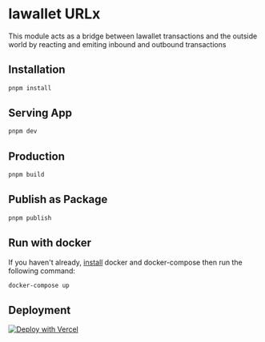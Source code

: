 # lawallet URLx

This module acts as a bridge between lawallet transactions and the outside world by reacting and
emiting inbound and outbound transactions

## Installation

```bash
pnpm install
```

## Serving App

```bash
pnpm dev
```

## Production

```bash
pnpm build
```

## Publish as Package

```bash
pnpm publish
```

## Run with docker

If you haven't already, [install](https://docs.docker.com/compose/install/) docker and docker-compose then run the following command:

```bash
docker-compose up
```

## Deployment

[![Deploy with Vercel](https://vercel.com/button)](https://vercel.com/new/clone?repository-url=https%3A%2F%2Fgithub.com%2Famm834%2Fexpress-typescript-boilerplate&project-name=express-typescript)
